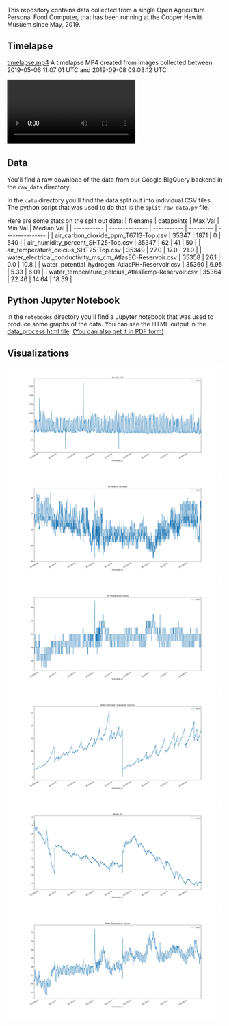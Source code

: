 This repository contains data collected from a single Open Agriculture Personal Food Computer, that has been running at the Cooper Hewitt Musuem since May, 2019.

## Timelapse
[timelapse.mp4](timelapse.mp4)
A timelapse MP4 created from images collected between 2019-05-06 11:07:01 UTC and 2019-09-08 09:03:12 UTC

![PFC Timelapse](timelapse.mp4  "PFC Timelapse")

## Data 
You'll find a raw download of the data from our Google BigQuery backend in the `raw_data` directory. 

In the `data` directory you'll find the data split out into individual CSV files. The python script that was used to do that is the `split_raw_data.py` file.

Here are some stats on the split out data:
| filename | datapoints | Max Val | Min Val | Median Val |
| ----------- | -------------- | ----------- | --------- | --------------- |
| air_carbon_dioxide_ppm_T6713-Top.csv | 35347 | 1871 | 0 | 540 |
| air_humidity_percent_SHT25-Top.csv | 35347 | 62 | 41 | 50 |
| air_temperature_celcius_SHT25-Top.csv | 35349 | 27.0 | 17.0 | 21.0 | 
| water_electrical_conductivity_ms_cm_AtlasEC-Reservoir.csv | 35358 | 26.1 | 0.0 | 10.8 | 
| water_potential_hydrogen_AtlasPH-Reservoir.csv | 35360 | 6.95 | 5.33 | 6.01 | 
| water_temperature_celcius_AtlasTemp-Reservoir.csv | 35364 | 22.46 | 14.64 | 18.59 | 

## Python Jupyter Notebook
In the `notebooks` directory you'll find a Jupyter notebook that was used to produce some graphs of the data. You can see the HTML output in the  [data_process.html file](data_process.html). [(You can also get it in PDF form)](data_process.pdf)

## Visualizations
![Air CO2](plots/air_co2_plot.png  "Air CO2")
![Air Relative Humidity](plots/air_rh_plot.png  "Air Relative Humidity")
![Air Temperature Celsius](plots/air_temp_plot.png  "Air Temperature Celsius")
![Water Electrical Conductivity (µS/cm)](plots/water_ec_plot.png  "Water Electrical Conductivity (µS/cm)")
![Water pH](plots/water_ph_plot.png  "Water pH")
![Water Temperature Celsius](plots/water_temp_plot.png  "Water Temperature Celsius")